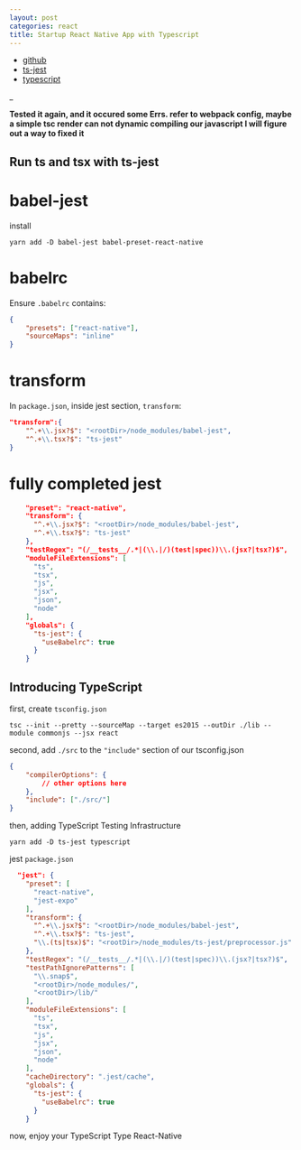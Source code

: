```yaml
---
layout: post
categories: react
title: Startup React Native App with Typescript
---
```


- [github][udtrokia]
- [ts-jest][jest]
- [typescript][ts]

_

__Tested it again, and it occured some Errs. refer to webpack config, maybe a simple tsc render can not dynamic compiling our javascript I will figure out a way to fixed it__

## Run ts and tsx with ts-jest
 
# babel-jest
 
install
```
yarn add -D babel-jest babel-preset-react-native
```

# babelrc
Ensure `.babelrc` contains:

```json
{
    "presets": ["react-native"],
    "sourceMaps": "inline"
}
```

# transform
In `package.json`, inside jest section, `transform`:
```json
"transform":{
    "^.+\\.jsx?$": "<rootDir>/node_modules/babel-jest",
    "^.+\\.tsx?$": "ts-jest"
}
```

# fully completed jest

```json
    "preset": "react-native",
    "transform": {
      "^.+\\.jsx?$": "<rootDir>/node_modules/babel-jest",
      "^.+\\.tsx?$": "ts-jest"
    },
    "testRegex": "(/__tests__/.*|(\\.|/)(test|spec))\\.(jsx?|tsx?)$",
    "moduleFileExtensions": [
      "ts",
      "tsx",
      "js",
      "jsx",
      "json",
      "node"
    ],
    "globals": {
      "ts-jest": {
        "useBabelrc": true
      }
    }
```

## Introducing TypeScript

first, create `tsconfig.json`
```shell
tsc --init --pretty --sourceMap --target es2015 --outDir ./lib --module commonjs --jsx react
```
second, add `./src` to the `"include"` section of our tsconfig.json

```json
{
    "compilerOptions": {
        // other options here
    },
    "include": ["./src/"]
}
```
then, adding TypeScript Testing Infrastructure

```
yarn add -D ts-jest typescript
```
jest `package.json`

```json
  "jest": {
    "preset": [
      "react-native",
      "jest-expo"
    ],
    "transform": {
      "^.+\\.jsx?$": "<rootDir>/node_modules/babel-jest",
      "^.+\\.tsx?$": "ts-jest",
      "\\.(ts|tsx)$": "<rootDir>/node_modules/ts-jest/preprocessor.js"
    },
    "testRegex": "(/__tests__/.*|(\\.|/)(test|spec))\\.(jsx?|tsx?)$",
    "testPathIgnorePatterns": [
      "\\.snap$",
      "<rootDir>/node_modules/",
      "<rootDir>/lib/"
    ],
    "moduleFileExtensions": [
      "ts",
      "tsx",
      "js",
      "jsx",
      "json",
      "node"
    ],
    "cacheDirectory": ".jest/cache",
    "globals": {
      "ts-jest": {
        "useBabelrc": true
      }
    }
```

now, enjoy your TypeScript Type React-Native

[jest]:https://github.com/kulshekhar/ts-jest#react-native
[ts]:https://github.com/Microsoft/TypeScript-React-Native-Starter
[udtrokia]: https://github.com/udtrokia/React-Native-TypeScript-Starter
